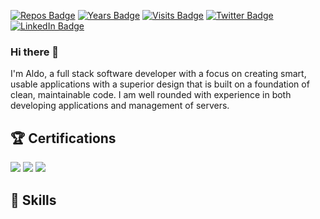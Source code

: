 [![Repos Badge](https://badges.pufler.dev/repos/aldodelgado)](https://github.com/aldodelgado)
[![Years Badge](https://badges.pufler.dev/years/aldodelgado)](https://github.com/aldodelgado)
[![Visits Badge](https://badges.pufler.dev/visits/aldodelgado/aldodelgado)](https://www.aldodelgado.me)
[![Twitter Badge](https://img.shields.io/badge/Twitter-Profile-informational?style=flat&logo=twitter&logoColor=white&color=1CA2F1)](https://twitter.com/aldo_delgado)
[![LinkedIn Badge](https://img.shields.io/badge/LinkedIn-Profile-informational?style=flat&logo=linkedin&logoColor=white&color=0D76A8)](https://www.linkedin.com/in/aldodelgado/)

### Hi there 👋

I'm Aldo, a full stack software developer with a focus on creating smart, usable applications with a superior design that is built on a foundation of clean, maintainable code. I am well rounded with experience in both developing applications and management of servers.

## 🏆 Certifications
[![](https://images.credly.com/size/200x200/images/74790a75-8451-400a-8536-92d792c5184a/CompTIA_Security_2Bce.png)](https://www.credly.com/badges/837010d3-46e6-47d1-a286-4f7784e0cb9a)
[![](https://images.credly.com/size/200x200/images/ba1b8072-8ebe-432c-88e5-05bc809c624a/CompTIA_CSAP.png)](https://www.credly.com/badges/d1e9b95c-0c19-44a5-9030-72c9ce77b79a)
[![](https://images.credly.com/size/200x200/images/5cb4b153-44d8-410c-97c6-6afba3faa4af/Comptia_CySA_2Bce.png)](https://www.credly.com/badges/e5de1846-1f87-46bc-a288-0ae52494612e)

## 💼 Skills
<!--
![](https://img.shields.io/badge/Code-Ionic-informational?style=flat&logo=ionic&logoColor=white&color=4AB197)
![](https://img.shields.io/badge/Code-React-informational?style=flat&logo=react&logoColor=white&color=4AB197)

Here are some ideas to get you started:

- 🔭 I’m currently working on ...
- 🌱 I’m currently learning ...
- 👯 I’m looking to collaborate on ...
- 🤔 I’m looking for help with ...
- 💬 Ask me about ...
- 📫 How to reach me: ...
- 😄 Pronouns: ...
- ⚡ Fun fact: ...
-->
